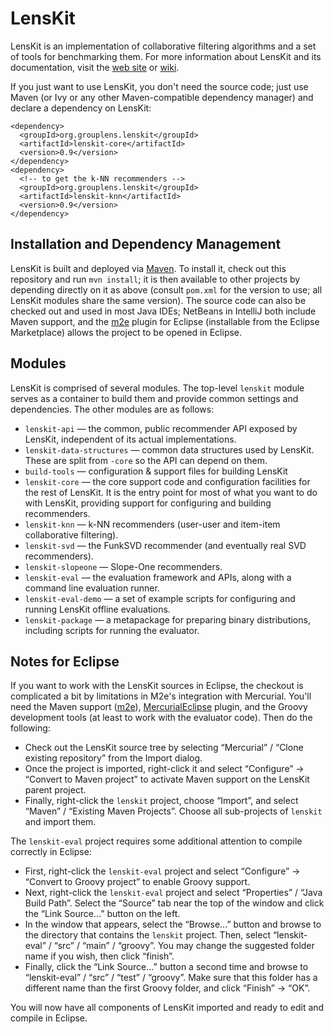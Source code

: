 # LensKit

LensKit is an implementation of collaborative filtering algorithms and
a set of tools for benchmarking them.  For more information about
LensKit and its documentation, visit the [web site][] or [wiki][].

[web site]: http://lenskit.grouplens.org
[wiki]: http://dev.grouplens.org/trac/lenskit

If you just want to use LensKit, you don't need the source code; just use
Maven (or Ivy or any other Maven-compatible dependency manager) and declare
a dependency on LensKit:

    <dependency>
      <groupId>org.grouplens.lenskit</groupId>
      <artifactId>lenskit-core</artifactId>
      <version>0.9</version>
    </dependency>
    <dependency>
      <!-- to get the k-NN recommenders -->
      <groupId>org.grouplens.lenskit</groupId>
      <artifactId>lenskit-knn</artifactId>
      <version>0.9</version>
    </dependency>

## Installation and Dependency Management

LensKit is built and deployed via [Maven][].  To install it, check out
this repository and run `mvn install`; it is then available to other projects by
depending directly on it as above (consult `pom.xml` for the version to use; all LensKit
modules share the same version).  The source code can also be checked out and used
in most Java IDEs; NetBeans in IntelliJ both include Maven support, and the [m2e][]
plugin for Eclipse (installable from the Eclipse Marketplace) allows the project to
be opened in Eclipse.

[Maven]: http://maven.apache.org
[m2e]: http://eclipse.org/m2e

## Modules

LensKit is comprised of several modules.  The top-level `lenskit`
module serves as a container to build them and provide common settings
and dependencies.  The other modules are as follows:

* `lenskit-api` — the common, public recommender API exposed by LensKit, independent
  of its actual implementations.
* `lenskit-data-structures` — common data structures used by LensKit.
  These are split from `-core` so the API can depend on them.
* `build-tools` — configuration & support files for building LensKit
* `lenskit-core` — the core support code and configuration facilities for
  the rest of LensKit. It is the entry point for most of what you want to do with
  LensKit, providing support for configuring and building recommenders.
* `lenskit-knn` — k-NN recommenders (user-user and item-item collaborative
  filtering).
* `lenskit-svd` — the FunkSVD recommender (and eventually real SVD recommenders).
* `lenskit-slopeone` — Slope-One recommenders.
* `lenskit-eval` — the evaluation framework and APIs, along with a command line
  evaluation runner.
* `lenskit-eval-demo` — a set of example scripts for configuring and running LensKit
  offline evaluations.
* `lenskit-package` — a metapackage for preparing binary distributions, including
  scripts for running the evaluator.


## Notes for Eclipse

If you want to work with the LensKit sources in Eclipse, the checkout is complicated a bit
by limitations in M2e's integration with Mercurial. You'll need the Maven support ([m2e][]),
[MercurialEclipse][HGE] plugin, and the Groovy development tools (at least to work with the
evaluator code). Then do the following:

* Check out the LensKit source tree by selecting “Mercurial” / “Clone existing repository”
  from the Import dialog.
* Once the project is imported, right-click it and select “Configure” → “Convert to Maven project”
  to activate Maven support on the LensKit parent project.
* Finally, right-click the `lenskit` project, choose “Import”, and select “Maven” / “Existing
  Maven Projects”. Choose all sub-projects of `lenskit` and import them.

The `lenskit-eval` project requires some additional attention to compile correctly in Eclipse:

* First, right-click the `lenskit-eval` project and select “Configure” → “Convert to 
  Groovy project” to enable Groovy support.
* Next, right-click the `lenskit-eval` project and select “Properties” / “Java Build Path”.
  Select the “Source” tab near the top of the window and click the “Link Source...” button on
  the left.
* In the window that appears, select the “Browse...” button and browse to the directory that
  contains the `lenskit` project. Then, select “lenskit-eval” / “src” / “main” / “groovy”.
  You may change the suggested folder name if you wish, then click “finish”.
* Finally, click the “Link Source...” button a second time and browse to “lenskit-eval” / 
  “src” / “test” / “groovy”. Make sure that this folder has a different name than the first
  Groovy folder, and click “Finish” → “OK”.  
  
You will now have all components of LensKit imported and ready to edit and compile in Eclipse.

[HGE]: http://javaforge.com/project/HGE
